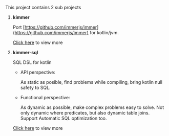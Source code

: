 This project contains 2 sub projects

1. **kimmer**

   Port [https://github.com/immerjs/immer](https://github.com/immerjs/immer) for kotlin/jvm.
   
   [Click here](./doc/kimmer-core/README.md) to view more

2. **kimmer-sql**

   SQL DSL for kotlin

   - API perspective:
   
      As static as posible, find problems while compiling, bring kotlin null safety to SQL.
      
   - Functional perspective:
   
      As dynamic as possible, make complex problems easy to solve. Not only dynamic where predicates, but also dynamic table joins. Support Automatic SQL optimization too.
   
   [Click here](./doc/kimmer-sql/README.md) to view more
